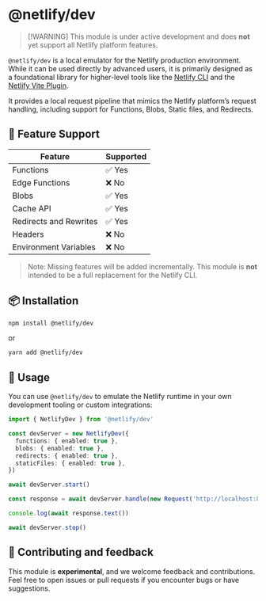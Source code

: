 # @netlify/dev

> [!WARNING] This module is under active development and does **not** yet support all Netlify platform features.

`@netlify/dev` is a local emulator for the Netlify production environment. While it can be used directly by advanced
users, it is primarily designed as a foundational library for higher-level tools like the
[Netlify CLI](https://docs.netlify.com/cli/get-started/) and the
[Netlify Vite Plugin](https://docs.netlify.com/integrations/vite/overview/).

It provides a local request pipeline that mimics the Netlify platform’s request handling, including support for
Functions, Blobs, Static files, and Redirects.

## 🚧 Feature Support

| Feature                | Supported |
| ---------------------- | --------- |
| Functions              | ✅ Yes    |
| Edge Functions         | ❌ No     |
| Blobs                  | ✅ Yes    |
| Cache API              | ✅ Yes    |
| Redirects and Rewrites | ✅ Yes    |
| Headers                | ❌ No     |
| Environment Variables  | ❌ No     |

> Note: Missing features will be added incrementally. This module is **not** intended to be a full replacement for the
> Netlify CLI.

## 📦 Installation

```bash
npm install @netlify/dev
```

or

```bash
yarn add @netlify/dev
```

## 🚀 Usage

You can use `@netlify/dev` to emulate the Netlify runtime in your own development tooling or custom integrations:

```ts
import { NetlifyDev } from '@netlify/dev'

const devServer = new NetlifyDev({
  functions: { enabled: true },
  blobs: { enabled: true },
  redirects: { enabled: true },
  staticFiles: { enabled: true },
})

await devServer.start()

const response = await devServer.handle(new Request('http://localhost:8888/path'))

console.log(await response.text())

await devServer.stop()
```

## 🧪 Contributing and feedback

This module is **experimental**, and we welcome feedback and contributions. Feel free to open issues or pull requests if
you encounter bugs or have suggestions.
